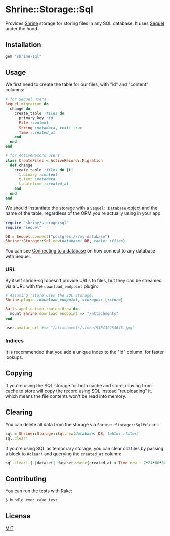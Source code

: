# Shrine::Storage::Sql

Provides [Shrine] storage for storing files in any SQL database. It uses
[Sequel] under the hood.

## Installation

```ruby
gem "shrine-sql"
```

## Usage

We first need to create the table for our files, with "id" and "content" columns:

```rb
# for Sequel users
Sequel.migration do
  change do
    create_table :files do
      primary_key :id
      File :content
      String :metadata, text: true
      Time :created_at
    end
  end
end
```
```rb
# for ActiveRecord users
class CreateFiles < ActiveRecord::Migration
  def change
    create_table :files do |t|
      t.binary :content
      t.text :metadata
      t.datetime :created_at
    end
  end
end
```

We should instantiate the storage with a `Sequel::Database` object and the
name of the table, regardless of the ORM you're actually using in your app.

```rb
require "shrine/storage/sql"
require "sequel"

DB = Sequel.connect("postgres:///my-database")
Shrine::Storage::Sql.new(database: DB, table: :files)
```

You can see [Connecting to a database] on how connect to any database with
Sequel.

### URL

By itself shrine-sql doesn't provide URLs to files, but they can be streamed
via a URL with the `download_endpoint` plugin:

```rb
# Assuming :store uses the SQL storage.
Shrine.plugin :download_endpoint, storages: [:store]
```
```rb
Rails.application.routes.draw do
  mount Shrine.download_endpoint => "/attachments"
end
```
```rb
user.avatar_url #=> "/attachments/store/938432984643.jpg"
```

### Indices

It is recommended that you add a unique index to the "id" column, for faster
lookups.

## Copying

If you're using the SQL storage for both cache and store, moving from cache to
store will copy the record using SQL instead "reuploading" it, which means the
file contents won't be read into memory.

## Clearing

You can delete all data from the storage via `Shrine::Storage::Sql#clear!`:

```rb
sql = Shrine::Storage::Sql.new(database: DB, table: :files)
sql.clear!
```

If you're using SQL as temporary storage, you can clear old files by passing
a block to `#clear!` and querying the `created_at` column:

```rb
sql.clear! { |dataset| dataset.where{created_at < Time.now - 7*24*60*60} }
```

## Contributing

You can run the tests with Rake:

```sh
$ bundle exec rake test
```

## License

[MIT](http://opensource.org/licenses/MIT)

[Shrine]: https://github.com/janko-m/shrine
[Sequel]: https://github.com/jeremyevans/sequel
[Connecting to a database]: http://sequel.jeremyevans.net/rdoc/files/doc/opening_databases_rdoc.html
